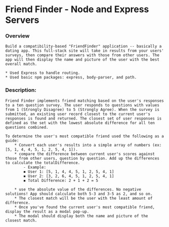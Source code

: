 # Friend Finder - Node and Express Servers

### Overview

    Build a compatibility-based "FriendFinder" application -- basically a dating app. This full-stack site will take in results from your users' surveys, then compare their answers with those from other users. The app will then display the name and picture of the user with the best overall match.

    * Used Express to handle routing. 
    * Used basic npm packages: express, body-parser, and path.

### Description:

    Friend Finder implements friend matching based on the user's responses to a ten question survey. The user responds to questions with values from 1 (Strongly Disagree) to 5 (Strongly Agree). When the survey is submitted, an existing user record closest to the current user's responses is found and returned. The closest set of user responses is defined as the set with the lowest absolute difference for all ten questions combined.

    To determine the user's most compatible friend used the following as a guide:
        * Convert each user's results into a simple array of numbers (ex: [5, 1, 4, 4, 5, 1, 2, 5, 4, 1]).
        * compare the difference between current user's scores against those from other users, question by question. Add up the differences to calculate the totalDifference. 
            - Example: 
            ◾ User 1: [5, 1, 4, 4, 5, 1, 2, 5, 4, 1]
            ◾ User 2: [3, 2, 6, 4, 5, 1, 2, 5, 4, 1]
            ◾ Total Difference: 2 + 1 + 2 = 5

        * use the absolute value of the differences. No negative solutions! App should calculate both 5-3 and 3-5 as 2, and so on.
        * The closest match will be the user with the least amount of difference.
        * Once you've found the current user's most compatible friend, display the result as a modal pop-up.
        * The modal should display both the name and picture of the closest match.


